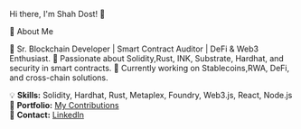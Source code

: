 Hi there, I'm Shah Dost! 👋



🚀 About Me

🔹 Sr. Blockchain Developer | Smart Contract Auditor | DeFi & Web3 Enthusiast.
🔹 Passionate about Solidity,Rust, INK, Substrate, Hardhat, and security in smart contracts.
🔹 Currently working on Stablecoins,RWA, DeFi, and cross-chain solutions.

💡 **Skills:** Solidity, Hardhat, Rust, Metaplex, Foundry, Web3.js, React, Node.js  
🔗 **Portfolio:** [My Contributions](linktr.ee/Shah_Dost)  
📩 **Contact:** [LinkedIn](https://www.linkedin.com/in/shahdostofficial/)  
